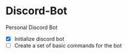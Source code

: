 # Discord-Bot
Personal Discord Bot

- [x] Initialize discord bot
- [ ] Create a set of basic commands for the bot